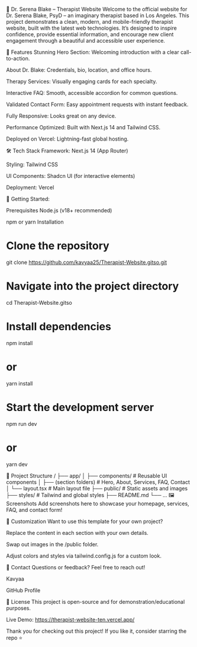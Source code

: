 🌿 Dr. Serena Blake – Therapist Website
Welcome to the official website for Dr. Serena Blake, PsyD – an imaginary therapist based in Los Angeles.
This project demonstrates a clean, modern, and mobile-friendly therapist website, built with the latest web technologies.
It’s designed to inspire confidence, provide essential information, and encourage new client engagement through a beautiful and accessible user experience.

🚀 Features
Stunning Hero Section: Welcoming introduction with a clear call-to-action.

About Dr. Blake: Credentials, bio, location, and office hours.

Therapy Services: Visually engaging cards for each specialty.

Interactive FAQ: Smooth, accessible accordion for common questions.

Validated Contact Form: Easy appointment requests with instant feedback.

Fully Responsive: Looks great on any device.

Performance Optimized: Built with Next.js 14 and Tailwind CSS.

Deployed on Vercel: Lightning-fast global hosting.

🛠️ Tech Stack
Framework: Next.js 14 (App Router)

Styling: Tailwind CSS

UI Components: Shadcn UI (for interactive elements)

Deployment: Vercel


🏁 Getting Started:

Prerequisites
Node.js (v18+ recommended)

npm or yarn
Installation
# Clone the repository
git clone https://github.com/kavyaa25/Therapist-Website.gitso.git

# Navigate into the project directory
cd Therapist-Website.gitso

# Install dependencies
npm install
# or
yarn install

# Start the development server
npm run dev
# or
yarn dev


📁 Project Structure
/
├── app/
│   ├── components/        # Reusable UI components
│   ├── (section folders)  # Hero, About, Services, FAQ, Contact
│   └── layout.tsx         # Main layout file
├── public/                # Static assets and images
├── styles/                # Tailwind and global styles
├── README.md
└── ...
🖼️ Screenshots
Add screenshots here to showcase your homepage, services, FAQ, and contact form!

📝 Customization
Want to use this template for your own project?

Replace the content in each section with your own details.

Swap out images in the /public folder.

Adjust colors and styles via tailwind.config.js for a custom look.

🤝 Contact
Questions or feedback?
Feel free to reach out!

Kavyaa

GitHub Profile

📄 License
This project is open-source and for demonstration/educational purposes.

Live Demo: https://therapist-website-ten.vercel.app/

Thank you for checking out this project! If you like it, consider starring the repo ⭐️
